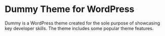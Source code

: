 # Dummy Theme for WordPress

Dummy is a WordPress theme created for the sole purpose of showcasing key developer skills. The theme includes some popular theme features.